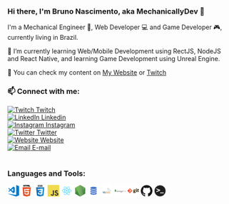 ### Hi there, I'm Bruno Nascimento, aka MechanicallyDev 👋

I'm a Mechanical Engineer :wrench:, Web Developer 💻 and Game Developer 🎮, currently living in Brazil.

🌱 I’m currently learning Web/Mobile Development using RectJS, NodeJS and React Native, and learning Game Development using Unreal Engine.

💬 You can check my content on [My Website][website] or [Twitch][twitch]
<br />

### 📫 Connect with me:
[<img alt="Twitch" width="22px" src="https://cdn.jsdelivr.net/npm/simple-icons@3.5.0/icons/twitch.svg" /> Twitch][twitch]<br />
[<img alt="LinkedIn" width="22px" src="https://cdn.jsdelivr.net/npm/simple-icons@v3/icons/linkedin.svg" /> Linkedin][linkedin]<br />
[<img alt="Instagram" width="22px" src="https://cdn.jsdelivr.net/npm/simple-icons@v3/icons/instagram.svg" /> Instagram][instagram]<br />
[<img alt="Twitter" width="22px" src="https://cdn.jsdelivr.net/npm/simple-icons@v3/icons/twitter.svg" /> Twitter][twitter]<br />
[<img alt="Website" width="22px" src="https://cdn.jsdelivr.net/npm/simple-icons@3.5.0/icons/firefoxbrowser.svg"/> Website][website]<br />
[<img alt="Email" width="22px" src="https://cdn.jsdelivr.net/npm/simple-icons@3.5.0/icons/microsoftoutlook.svg"/> E-mail][email]<br />
<br />

### Languages and Tools:

[<img alt="Visual Studio Code" width="26px" src="https://raw.githubusercontent.com/github/explore/80688e429a7d4ef2fca1e82350fe8e3517d3494d/topics/visual-studio-code/visual-studio-code.png" />][website]
[<img alt="HTML5" width="26px" src="https://raw.githubusercontent.com/github/explore/80688e429a7d4ef2fca1e82350fe8e3517d3494d/topics/html/html.png" />][website]
[<img alt="CSS3" width="26px" src="https://raw.githubusercontent.com/github/explore/80688e429a7d4ef2fca1e82350fe8e3517d3494d/topics/css/css.png" />][website]
[<img alt="JavaScript" width="26px" src="https://raw.githubusercontent.com/github/explore/80688e429a7d4ef2fca1e82350fe8e3517d3494d/topics/javascript/javascript.png" />][website]
[<img alt="React" width="26px" src="https://raw.githubusercontent.com/github/explore/80688e429a7d4ef2fca1e82350fe8e3517d3494d/topics/react/react.png" />][website]
[<img alt="Node.js" width="26px" src="https://raw.githubusercontent.com/github/explore/80688e429a7d4ef2fca1e82350fe8e3517d3494d/topics/nodejs/nodejs.png" />][website]
[<img alt="SQL" width="26px" src="https://raw.githubusercontent.com/github/explore/80688e429a7d4ef2fca1e82350fe8e3517d3494d/topics/sql/sql.png" />][website]
[<img alt="MySQL" width="26px" src="https://raw.githubusercontent.com/github/explore/80688e429a7d4ef2fca1e82350fe8e3517d3494d/topics/mysql/mysql.png" />][website]
[<img alt="MongoDB" width="26px" src="https://raw.githubusercontent.com/github/explore/80688e429a7d4ef2fca1e82350fe8e3517d3494d/topics/mongodb/mongodb.png" />][website]
[<img alt="Git" width="26px" src="https://raw.githubusercontent.com/github/explore/80688e429a7d4ef2fca1e82350fe8e3517d3494d/topics/git/git.png" />][website]
[<img alt="GitHub" width="26px" src="https://raw.githubusercontent.com/github/explore/78df643247d429f6cc873026c0622819ad797942/topics/github/github.png" />][website]
[<img alt="Terminal" width="26px" src="https://raw.githubusercontent.com/github/explore/80688e429a7d4ef2fca1e82350fe8e3517d3494d/topics/terminal/terminal.png" />][website]

[website]: https://mechanically.dev
[email]: mailto:contato@mechanically.dev
[twitter]: https://twitter.com/MechanicallyDev
[instagram]: https://www.instagram.com/mechanicallydev
[linkedin]: https://linkedin.com/in/mechanicallydev
[twitch]: https://www.twitch.tv/mechanicallydev
